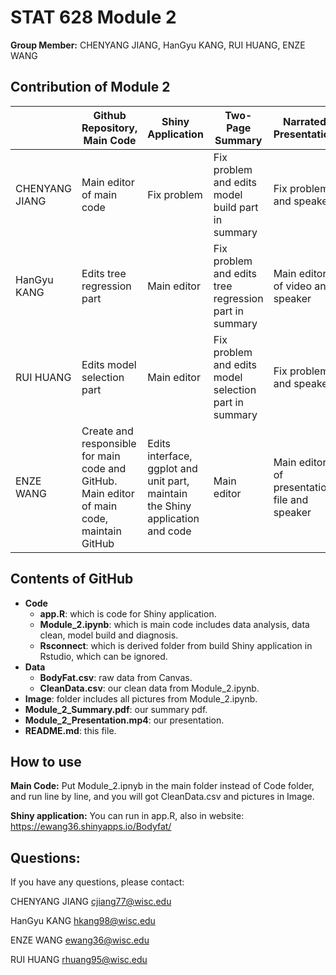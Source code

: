 # STAT 628 Module 2

**Group Member:** CHENYANG JIANG, HanGyu KANG, RUI HUANG, ENZE WANG

## Contribution of Module 2

|                | Github Repository, Main Code                                 | Shiny Application                                            | Two-Page Summary                                      | Narrated Presentation                        |
| -------------- | ------------------------------------------------------------ | ------------------------------------------------------------ | ----------------------------------------------------- | -------------------------------------------- |
| CHENYANG JIANG | Main editor of main code                                     | Fix problem                                                  | Fix problem and edits model build part in summary     | Fix problem and speaker                      |
| HanGyu KANG    | Edits tree regression part                                   | Main editor                                                  | Fix problem and edits tree regression part in summary | Main editor of video and speaker             |
| RUI HUANG      | Edits model selection part                                   | Main editor                                                  | Fix problem and edits model selection part in summary | Fix problem and speaker                      |
| ENZE WANG      | Create and responsible for main code and GitHub. Main editor of main code, maintain GitHub | Edits interface, ggplot and unit part, maintain the Shiny application and code | Main editor                                           | Main editor of presentation file and speaker |

## Contents of GitHub

* **Code**
  * **app.R**: which is code for Shiny application.
  * **Module_2.ipynb**: which is main code includes data analysis, data clean, model build and diagnosis.
  * **Rsconnect**: which is derived folder from build Shiny application in Rstudio, which can be ignored.
* **Data**
  * **BodyFat.csv**: raw data from Canvas.
  * **CleanData.csv**: our clean data from Module_2.ipynb.
* **Image**: folder includes all pictures from Module_2.ipynb.
* **Module_2_Summary.pdf**: our summary pdf. 
* **Module_2_Presentation.mp4**: our presentation. 
* **README.md**: this file. 

## How to use

**Main Code:** Put Module_2.ipnyb in the main folder instead of Code folder, and run line by line, and you will got CleanData.csv and pictures in Image. 

**Shiny application:** You can run in app.R, also in website: https://ewang36.shinyapps.io/Bodyfat/

## Questions:

If you have any questions, please contact:

CHENYANG JIANG cjiang77@wisc.edu

HanGyu KANG hkang98@wisc.edu

ENZE WANG ewang36@wisc.edu

RUI HUANG rhuang95@wisc.edu


